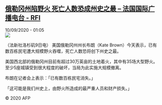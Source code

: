 <!--1599695761000-->
[俄勒冈州陷野火 死亡人数恐成州史之最 – 法国国际广播电台 - RFI](http://www.rfi.fr//cn/contenu/20200910-%E4%BF%84%E5%8B%92%E5%86%88%E5%B7%9E%E9%99%B7%E9%87%8E%E7%81%AB-%E6%AD%BB%E4%BA%A1%E4%BA%BA%E6%95%B0%E6%81%90%E6%88%90%E5%B7%9E%E5%8F%B2%E4%B9%8B%E6%9C%80)
------

<div>10/09/2020 - 01:05</div><img src="https://s.rfi.fr/media/display/e3961ec4-f2f5-11ea-a5a8-005056a98db9/w:310/p:16x9/int0005b.200910070504.jpg"><div class="t-content__body u-clearfix"><p>（法新社洛杉矶9日电）    美国俄勒冈州州长布朗（Kate Brown）今天表示，已有数百栋民宅遭大规模野火吞噬，死亡人数恐将创下州史之最。</p><p>    美国西北部的俄勒冈州目前有超过30万英亩的土地着火，其中有35场大型野火。至少5座城镇受到很大程度的破坏，当局为此实施大规模撤离。</p><p>    布朗在记者会上表示：「已有数百栋民宅消失。」</p><p>    「这可能是我们州史上，由野火所造成的最严重人员和财产损失。」</p><p class="t-copyright">© 2020 AFP</p>        </div>
